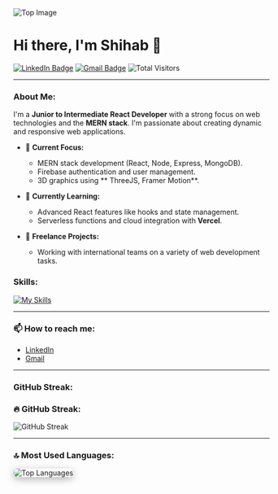 
![Top Image](https://user-images.githubusercontent.com/74038190/212749447-bfb7e725-6987-49d9-ae85-2015e3e7cc41.gif)

# Hi there, I'm Shihab 👋  
  [![LinkedIn Badge](https://img.shields.io/badge/-Connect%20with%20me-blue?style=flat-square&logo=Linkedin&logoColor=white&link=https://www.linkedin.com/in/saiful-islam-a1a352232/)](https://www.linkedin.com/in/saiful-islam-a1a352232/)
[![Gmail Badge](https://img.shields.io/badge/-mohimshihab735@gmail.com-c14438?style=flat-square&logo=Gmail&logoColor=white&link=mailto:mohimshihab735@gmail.com)](mailto:mohimshihab735@gmail.com)
<img src="https://komarev.com/ghpvc/?username=saifulislam735&label=Profile%20views&color=blue&style=flat-square" alt="Total Visitors" />

---

### About Me:
I'm a **Junior to Intermediate React Developer** with a strong focus on web technologies and the **MERN stack**. I'm passionate about creating dynamic and responsive web applications.

- 🔭 **Current Focus:**
  - MERN stack development (React, Node, Express, MongoDB).
  - Firebase authentication and user management.
  - 3D graphics using ** ThreeJS, Framer Motion**.

- 🌱 **Currently Learning:**
  - Advanced React features like hooks and state management.
  - Serverless functions and cloud integration with **Vercel**.

- 💼 **Freelance Projects:**
  - Working with international teams on a variety of web development tasks.

### Skills:
[![My Skills](https://skillicons.dev/icons?i=react,js,nodejs,express,mongodb,bootstrap,tailwind,html,css)](https://skillicons.dev)

---

### 📫 How to reach me:
-  [LinkedIn](https://www.linkedin.com/in/saiful-islam-a1a352232/)
- [Gmail](mailto:mohimshihab735@gmail.com)

---

### GitHub Streak:
### 🔥 GitHub Streak:
  <img src="https://streak-stats.demolab.com/?user=saifulislam735&theme=radical&hide_border=true&date_format=M%20j%5B%2C%20Y%5D" alt="GitHub Streak" />

---
### 🔝 Most Used Languages:
<p align="">
  <img src="https://github-readme-stats.vercel.app/api/top-langs/?username=saifulislam735&layout=compact&theme=radical" alt="Top Languages" style="border-radius: 10px; box-shadow: 0px 4px 15px rgba(0,0,0,0.3);" />
</p>

